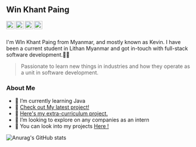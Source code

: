 ## Win Khant Paing

<a href= "https://github.com/kevinhub-tech"><img align="left" alt="" width="22px" src="https://cdn.jsdelivr.net/npm/simple-icons@v3/icons/github.svg" /></a>

<a href= "https://twitter.com/KevinSteve999"><img align="left" alt="" width="22px" src="https://cdn.jsdelivr.net/npm/simple-icons@v3/icons/twitter.svg" /></a>
<a href= "https://www.linkedin.com/in/win-khant-paing/"><img align="left" alt="" width="22px" src="https://cdn.jsdelivr.net/npm/simple-icons@v3/icons/linkedin.svg" /></a>
<a href= "https://www.instagram.com/kevin_steven_paing/"><img align="left" alt="" width="22px" src="https://cdn.jsdelivr.net/npm/simple-icons@v3/icons/instagram.svg" /></a>

</br> 
</br>

 I'm WIn Khant Paing from Myanmar, and mostly known as Kevin. I have been a current student in Lithan Myanmar and got in-touch with full-stack software development.🧑‍🎓 
> Passionate to learn new things in industries and how they operate as a unit in software development. 
### About Me
- 👋 I’m currently learning Java
- 👀 <a href="https://github.com/kevinhub-tech/API"> Check out My latest project! </a>
- 🔰 <a href="https://github.com/kevinhub-tech/WIT"> Here's my extra-curriculum project.</a>
- 📍 I’m looking to explore on any companies as an intern
- 🔎 You can look into my projects <a href="">Here !</a>

![Anurag's GitHub stats](https://github-readme-stats.vercel.app/api?username=kevinhub-tech&show_icons=true&theme=graywhite )


